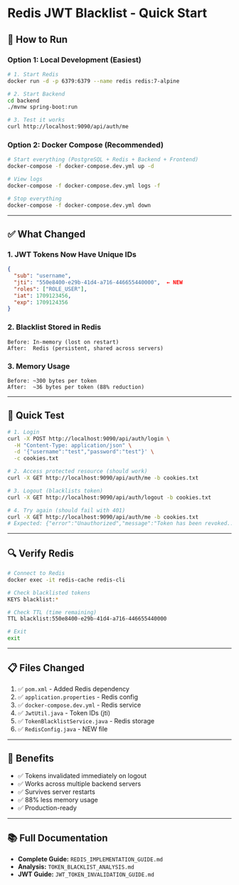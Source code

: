 # Redis JWT Blacklist - Quick Start

## 🚀 How to Run

### Option 1: Local Development (Easiest)

```bash
# 1. Start Redis
docker run -d -p 6379:6379 --name redis redis:7-alpine

# 2. Start Backend
cd backend
./mvnw spring-boot:run

# 3. Test it works
curl http://localhost:9090/api/auth/me
```

### Option 2: Docker Compose (Recommended)

```bash
# Start everything (PostgreSQL + Redis + Backend + Frontend)
docker-compose -f docker-compose.dev.yml up -d

# View logs
docker-compose -f docker-compose.dev.yml logs -f

# Stop everything
docker-compose -f docker-compose.dev.yml down
```

---

## ✅ What Changed

### 1. **JWT Tokens Now Have Unique IDs**
```json
{
  "sub": "username",
  "jti": "550e8400-e29b-41d4-a716-446655440000",  ← NEW
  "roles": ["ROLE_USER"],
  "iat": 1709123456,
  "exp": 1709124356
}
```

### 2. **Blacklist Stored in Redis**
```
Before: In-memory (lost on restart)
After:  Redis (persistent, shared across servers)
```

### 3. **Memory Usage**
```
Before: ~300 bytes per token
After:  ~36 bytes per token (88% reduction)
```

---

## 🧪 Quick Test

```bash
# 1. Login
curl -X POST http://localhost:9090/api/auth/login \
  -H "Content-Type: application/json" \
  -d '{"username":"test","password":"test"}' \
  -c cookies.txt

# 2. Access protected resource (should work)
curl -X GET http://localhost:9090/api/auth/me -b cookies.txt

# 3. Logout (blacklists token)
curl -X GET http://localhost:9090/api/auth/logout -b cookies.txt

# 4. Try again (should fail with 401)
curl -X GET http://localhost:9090/api/auth/me -b cookies.txt
# Expected: {"error":"Unauthorized","message":"Token has been revoked..."}
```

---

## 🔍 Verify Redis

```bash
# Connect to Redis
docker exec -it redis-cache redis-cli

# Check blacklisted tokens
KEYS blacklist:*

# Check TTL (time remaining)
TTL blacklist:550e8400-e29b-41d4-a716-446655440000

# Exit
exit
```

---

## 📋 Files Changed

1. ✅ `pom.xml` - Added Redis dependency
2. ✅ `application.properties` - Redis config
3. ✅ `docker-compose.dev.yml` - Redis service
4. ✅ `JwtUtil.java` - Token IDs (jti)
5. ✅ `TokenBlacklistService.java` - Redis storage
6. ✅ `RedisConfig.java` - NEW file

---

## 🎯 Benefits

- ✅ Tokens invalidated immediately on logout
- ✅ Works across multiple backend servers
- ✅ Survives server restarts
- ✅ 88% less memory usage
- ✅ Production-ready

---

## 📚 Full Documentation

- **Complete Guide:** `REDIS_IMPLEMENTATION_GUIDE.md`
- **Analysis:** `TOKEN_BLACKLIST_ANALYSIS.md`
- **JWT Guide:** `JWT_TOKEN_INVALIDATION_GUIDE.md`

